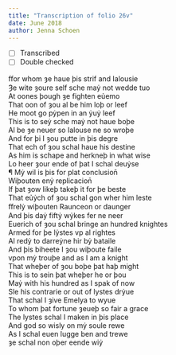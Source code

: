 ```yaml
---
title: "Transcription of folio 26v"
date: June 2018
author: Jenna Schoen
---
```

- [ ] Transcribed
- [ ] Double checked

ﬀor whom ȝe haue þis strif and Ialousie  
Ȝe wite ȝoure self sche maẏ not wedde tuo  
At oones þough ȝe fighten eủemo  
That oon of ȝou al be him loþ or leef  
He moot go pẏpen in an ẏuẏ leef  
This is to seẏ sche maẏ not haue boþe  
Al be ȝe neuer so Ialouse ne so wroþe  
And for þi I ȝou putte in þis degre  
That ech of ȝou schal haue his destine  
As him is schape and herkneþ in what wise  
Lo heer ȝour ende of þat I schal deuẏse  
¶ Mẏ wil is þis for plat conclusion̄  
Wiþouten enẏ replicacion̄  
If þat ȝow likeþ takeþ it for þe beste  
That eủẏch of ȝou schal gon wher him leste  
ﬀrelẏ wiþouten Raunceon or daunger  
And þis daẏ fiftẏ wẏkes fer ne neer  
Euerich of ȝou schal bringe an hundred knightes  
Armed for þe lẏstes vp al rightes  
Al redẏ to darreẏne hir bẏ bataile  
And þis biheete I ȝou wiþoute faile  
vpon mẏ trouþe and as I am a knight  
That wheþer of ȝou boþe þat haþ might  
This is to sein þat wheþer he or þou  
Maẏ with his hundred as I spak of now  
Sle his contrarie or out of lystes drẏue  
That schal I ȝive Emelya to wyue  
To whom þat fortune ȝeueþ so fair a grace  
The lystes schal I maken in þis place  
And god so wisly on mẏ soule rewe  
As I schal euen Iugge ben and trewe  
ȝe schal non oþer eende wiẏ
